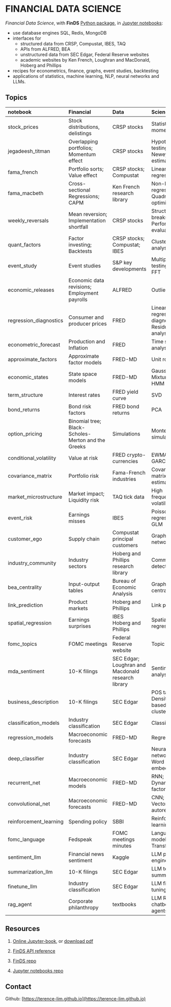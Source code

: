 # FINANCIAL DATA SCIENCE


_Financial Data Science_, with __FinDS__ [Python package](https://github.com/terence-lim/financial-data-science), in [Jupyter notebooks](https://terence-lim.github.io/finds-notebooks/):

- use database engines SQL, Redis, MongoDB
- interfaces for
  - structured data from CRSP, Compustat, IBES, TAQ
  - APIs from ALFRED, BEA
  - unstructured data from SEC Edgar, Federal Reserve websites
  - academic websites by Ken French, Loughran and MacDonald, Hoberg and Phillips
- recipes for econometrics, finance, graphs, event studies, backtesting
- applications of statistics, machine learning, NLP, neural networks and LLMs.


## Topics


| notebook | Financial | Data | Science |
|:--|:--|:--|:--|
| stock_prices | Stock distributions, delistings | CRSP stocks | Statistical moments |
| jegadeesh_titman | Overlapping portfolios; <br> Momentum effect | CRSP stocks | Hypothesis testing; <br> Newey-West estimator |
| fama_french | Portfolio sorts;  <br> Value effect | CRSP stocks;  <br> Compustat |  Linear regression; |
| fama_macbeth | Cross-sectional Regressions; <br> CAPM | Ken French research library | Non-linear regression; <br> Quadratic optimization |
| weekly_reversals | Mean reversion; <br> Implementation shortfall | CRSP stocks | Structural breaks; <br> Performance evaluation |
| quant_factors | Factor investing; <br> Backtests | CRSP stocks; <br> Compustat; IBES | Cluster analysis |
| event_study | Event studies | S&P key developments | Multiple testing; <br> FFT |
| economic_releases |  Economic data revisions; <br> Employment payrolls | ALFRED | Outliers |
| regression_diagnostics | Consumer and<br> producer prices | FRED | Linear regression diagnostics; <br> Residual analysis |
| econometric_forecast | Production and Inflation | FRED | Time series analysis |
| approximate_factors | Approximate factor models | FRED-MD | Unit root test |
| economic_states | State space models | FRED-MD | Gaussian Mixture; <br> HMM |
| term_structure | Interest rates | FRED yield curve | SVD |
| bond_returns | Bond risk factors | FRED bond returns | PCA |
| option_pricing | Binomial tree; <br> Black-Scholes-Merton and the Greeks | Simulations | Monte Carlo simulation |
| conditional_volatility | Value at risk | FRED crypto-currencies | EWMA; GARCH |
| covariance_matrix | Portfolio risk | Fama-French industries | Covariance matrix estimation |
| market_microstructure | Market impact; <br> Liquidity risk | TAQ tick data | High frequency volatility |
| event_risk | Earnings misses | IBES | Poisson regression; <br> GLM |
| customer_ego | Supply chain | Compustat principal customers | Graph networks |
| industry_community | Industry sectors | Hoberg and Phillips <br> research library | Community detection |
| bea_centrality | Input-output tables | Bureau of Economic Analysis | Graph centrality |
| link_prediction | Product markets |  Hoberg and Phillips | Link prediction |
| spatial_regression | Earnings surprises | IBES <br>Hoberg and Phillips | Spatial regression |
| fomc_topics | FOMC meetings | Federal Reserve website | Topic models |
| mda_sentiment | 10-K filings | SEC Edgar; <br> Loughran and Macdonald <br> research library | Sentiment analysis |
| business_description | 10-K filings | SEC Edgar | POS tagging; <br> Density-based clustering |
| classification_models | Industry classification | SEC Edgar | Classification |
| regression_models | Macroeconomic forecasts | FRED-MD | Regression |
| deep_classifier | Industry classification | SEC Edgar | Neural networks; <br> Word embeddings |
| recurrent_net | Macroeconomic models | FRED-MD | RNN; <br> Dynamic factor models |
| convolutional_net | Macroeconomic forecasts | FRED-MD | CNN; <br> Vector autoregression |
| reinforcement_learning | Spending policy | SBBI | Reinforcement learning |
| fomc_language | Fedspeak | FOMC meetings minutes | Language modelling; <br> Transformers |
| sentiment_llm | Financial news sentiment | Kaggle | LLM prompt engineering |
| summarization_llm | 10-K filings | SEC Edgar | LLM text summarization |
| finetune_llm | Industry classification | SEC Edgar | LLM fine-tuning |
| rag_agent | Corporate philanthropy | textbooks | LLM RAG, <br>chatbots, agents |



## Resources

1. [Online Jupyter-book](https://terence-lim.github.io/finds-notebooks/), or [download pdf](https://terence-lim.github.io/notes/financial-data-science.pdf)

2. [FinDS API reference](https://terence-lim.github.io/finds/)

3. [FinDS repo](https://github.com/terence-lim/financial-data-science)

4. [Jupyter notebooks repo](https://github.com/terence-lim/data-science-notebooks)


## Contact

Github: [https://terence-lim.github.io](https://terence-lim.github.io)

